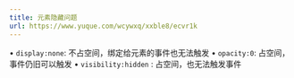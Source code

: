 ```yaml
---
title: 元素隐藏问题
url: https://www.yuque.com/wcywxq/xxble8/ecvr1k
---
```


• `display:none`: 不占空间，绑定给元素的事件也无法触发
• `opacity:0`: 占空间，事件仍旧可以触发
• `visibility:hidden` : 占空间，也无法触发事件
